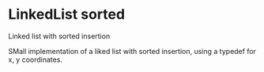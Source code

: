 # LinkedList sorted
Linked list with sorted insertion

SMall implementation of a liked list with sorted insertion, using a typedef for x, y coordinates.
